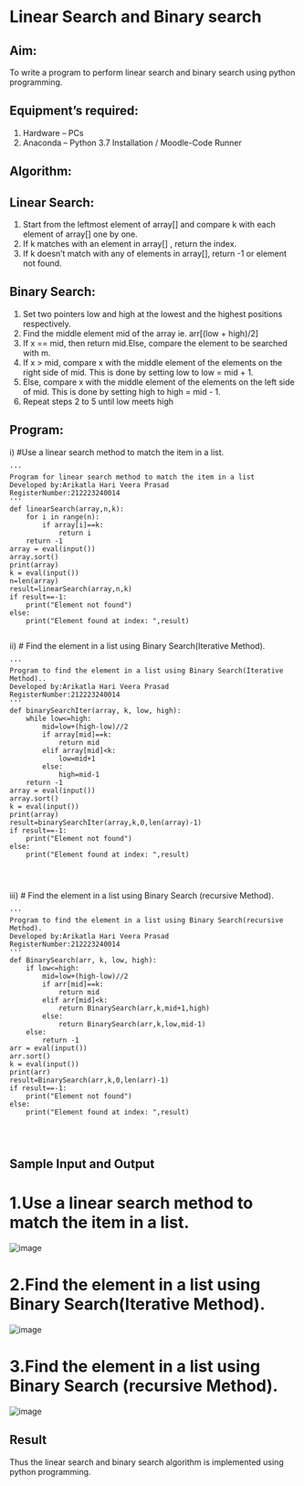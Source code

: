 # Linear Search and Binary search
## Aim:
To write a program to perform linear search and binary search using python programming.
## Equipment’s required:
1.	Hardware – PCs
2.	Anaconda – Python 3.7 Installation / Moodle-Code Runner
## Algorithm:
## Linear Search:
1.	Start from the leftmost element of array[] and compare k with each element of array[] one by one.
2.	If k matches with an element in array[] , return the index.
3.	If k doesn’t match with any of elements in array[], return -1 or element not found.
## Binary Search:
1.	Set two pointers low and high at the lowest and the highest positions respectively.
2.	Find the middle element mid of the array ie. arr[(low + high)/2]
3.	If x == mid, then return mid.Else, compare the element to be searched with m.
4.	If x > mid, compare x with the middle element of the elements on the right side of mid. This is done by setting low to low = mid + 1.
5.	Else, compare x with the middle element of the elements on the left side of mid. This is done by setting high to high = mid - 1.
6.	Repeat steps 2 to 5 until low meets high
## Program:
i)	#Use a linear search method to match the item in a list.
```
''' 
Program for linear search method to match the item in a list
Developed by:Arikatla Hari Veera Prasad
RegisterNumber:212223240014
'''
def linearSearch(array,n,k):
    for i in range(n):
        if array[i]==k:
            return i
    return -1
array = eval(input())
array.sort()
print(array)
k = eval(input()) 
n=len(array)
result=linearSearch(array,n,k)
if result==-1:
    print("Element not found")
else:
    print("Element found at index: ",result)


```
ii)	# Find the element in a list using Binary Search(Iterative Method).
```
''' 
Program to find the element in a list using Binary Search(Iterative Method)..
Developed by:Arikatla Hari Veera Prasad
RegisterNumber:212223240014
'''
def binarySearchIter(array, k, low, high):
    while low<=high:
        mid=low+(high-low)//2
        if array[mid]==k:
            return mid
        elif array[mid]<k:
            low=mid+1
        else:
            high=mid-1
    return -1
array = eval(input())
array.sort()
k = eval(input())
print(array)
result=binarySearchIter(array,k,0,len(array)-1)
if result==-1:
    print("Element not found")
else:
    print("Element found at index: ",result)




```
iii)	# Find the element in a list using Binary Search (recursive Method).
```
''' 
Program to find the element in a list using Binary Search(recursive Method).
Developed by:Arikatla Hari Veera Prasad
RegisterNumber:212223240014
'''
def BinarySearch(arr, k, low, high):
    if low<=high:
        mid=low+(high-low)//2
        if arr[mid]==k:
            return mid
        elif arr[mid]<k:
            return BinarySearch(arr,k,mid+1,high)
        else:
            return BinarySearch(arr,k,low,mid-1)
    else:
        return -1
arr = eval(input())
arr.sort()
k = eval(input())
print(arr)
result=BinarySearch(arr,k,0,len(arr)-1)
if result==-1:
    print("Element not found")
else:
    print("Element found at index: ",result)




```
## Sample Input and Output
# 1.Use a linear search method to match the item in a list.
![image](https://github.com/Hariveeraprasad-2006/Search-Algorithm/assets/145049988/e79bf113-d9bf-43f6-b830-f804933d841e)
# 2.Find the element in a list using Binary Search(Iterative Method).
![image](https://github.com/Hariveeraprasad-2006/Search-Algorithm/assets/145049988/af248cb9-8204-4791-9632-9f57a03278bb)
# 3.Find the element in a list using Binary Search (recursive Method).
![image](https://github.com/Hariveeraprasad-2006/Search-Algorithm/assets/145049988/646b5d10-6398-4989-8b13-ea73e52af75e)



## Result
Thus the linear search and binary search algorithm is implemented using python programming.
